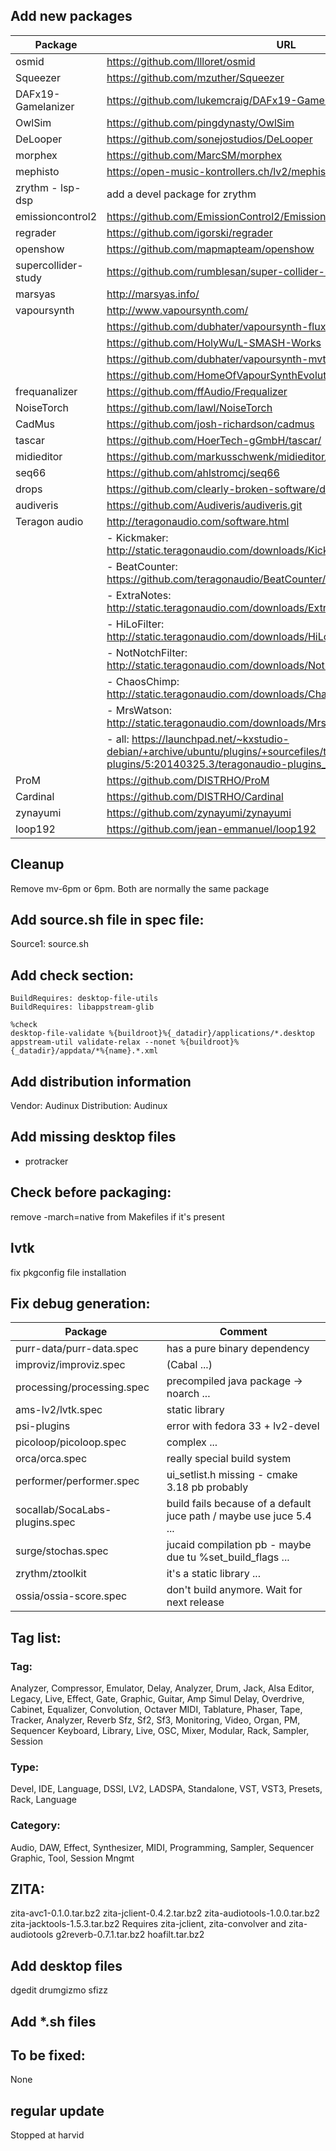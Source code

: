 ## Add new packages

| Package             | URL|
|---------------------|----|
| osmid               | https://github.com/llloret/osmid |
| Squeezer            | https://github.com/mzuther/Squeezer |
| DAFx19-Gamelanizer  | https://github.com/lukemcraig/DAFx19-Gamelanizer |
| OwlSim              | https://github.com/pingdynasty/OwlSim |
| DeLooper            | https://github.com/sonejostudios/DeLooper |
| morphex             | https://github.com/MarcSM/morphex |
| mephisto            | https://open-music-kontrollers.ch/lv2/mephisto/ |
| zrythm - lsp-dsp    | add a devel package for zrythm |
| emissioncontrol2    | https://github.com/EmissionControl2/EmissionControl2 |
| regrader            | https://github.com/igorski/regrader |
| openshow            | https://github.com/mapmapteam/openshow |
| supercollider-study | https://github.com/rumblesan/super-collider-study |
| marsyas             | http://marsyas.info/ |
| vapoursynth         | http://www.vapoursynth.com/ |
|                     | https://github.com/dubhater/vapoursynth-fluxsmooth |
|			          | https://github.com/HolyWu/L-SMASH-Works |
|			 	      | https://github.com/dubhater/vapoursynth-mvtools |
|					  | https://github.com/HomeOfVapourSynthEvolution/VapourSynth-Deblock |
| frequanalizer       | https://github.com/ffAudio/Frequalizer |
| NoiseTorch          | https://github.com/lawl/NoiseTorch |
| CadMus              | https://github.com/josh-richardson/cadmus |
| tascar              | https://github.com/HoerTech-gGmbH/tascar/ |
| midieditor          | https://github.com/markusschwenk/midieditor/ |
| seq66               | https://github.com/ahlstromcj/seq66 |
| drops               | https://github.com/clearly-broken-software/drops |
| audiveris           | https://github.com/Audiveris/audiveris.git |
| Teragon audio       | http://teragonaudio.com/software.html |
|                     | - Kickmaker: http://static.teragonaudio.com/downloads/KickMaker/KickMaker.zip |
|                     | - BeatCounter: https://github.com/teragonaudio/BeatCounter/archive/refs/tags/2.1.tar.gz |
|                     | - ExtraNotes: http://static.teragonaudio.com/downloads/ExtraNotes/ExtraNotes.zip |
|                     | - HiLoFilter: http://static.teragonaudio.com/downloads/HiLoFilter/HiLoFilter.zip |
|                     | - NotNotchFilter: http://static.teragonaudio.com/downloads/NotNotchFilter/NotNotchFilter.zip |
|                     | - ChaosChimp: http://static.teragonaudio.com/downloads/ChaosChimp/ChaosChimp.zip |
|                     | - MrsWatson: http://static.teragonaudio.com/downloads/MrsWatson/MrsWatson.zip |
|                     | - all: https://launchpad.net/~kxstudio-debian/+archive/ubuntu/plugins/+sourcefiles/teragonaudio-plugins/5:20140325.3/teragonaudio-plugins_20140325.3.tar.gz |
| ProM                | https://github.com/DISTRHO/ProM |
| Cardinal            | https://github.com/DISTRHO/Cardinal |
| zynayumi            | https://github.com/zynayumi/zynayumi |
| loop192             | https://github.com/jean-emmanuel/loop192 |

## Cleanup
Remove mv-6pm or 6pm. Both are normally the same package

## Add source.sh file in spec file:
Source1: source.sh

## Add check section:
```
BuildRequires: desktop-file-utils
BuildRequires: libappstream-glib

%check
desktop-file-validate %{buildroot}%{_datadir}/applications/*.desktop
appstream-util validate-relax --nonet %{buildroot}%{_datadir}/appdata/*%{name}.*.xml
```

## Add distribution information
Vendor:       Audinux
Distribution: Audinux

## Add missing desktop files
- protracker

## Check before packaging:
remove -march=native from Makefiles if it's present

## lvtk
fix pkgconfig file installation

## Fix debug generation:

| Package                        | Comment |
|--------------------------------|---------|
| purr-data/purr-data.spec       | has a pure binary dependency |
| improviz/improviz.spec         | (Cabal ...) |
| processing/processing.spec     | precompiled java package -> noarch ... |
| ams-lv2/lvtk.spec              | static library |
| psi-plugins                    | error with fedora 33 + lv2-devel |
| picoloop/picoloop.spec         | complex ... |
| orca/orca.spec                 | really special build system |
| performer/performer.spec       | ui_setlist.h missing - cmake 3.18 pb probably |
| socallab/SocaLabs-plugins.spec | build fails because of a default juce path / maybe use juce 5.4 ... |
| surge/stochas.spec             | jucaid compilation pb - maybe due tu %set_build_flags ... |
| zrythm/ztoolkit                | it's a static library ... |
| ossia/ossia-score.spec         | don't build anymore. Wait for next release |

## Tag list:

### Tag:

Analyzer, Compressor, Emulator, Delay, Analyzer, Drum, Jack, Alsa
Editor, Legacy, Live, Effect, Gate, Graphic, Guitar, Amp Simul
Delay, Overdrive, Cabinet, Equalizer, Convolution, Octaver
MIDI, Tablature, Phaser, Tape, Tracker, Analyzer, Reverb
Sfz, Sf2, Sf3, Monitoring, Video, Organ, PM, Sequencer
Keyboard, Library, Live, OSC, Mixer, Modular, Rack, Sampler, Session

### Type:

Devel, IDE, Language, DSSI, LV2, LADSPA, Standalone, VST, VST3, Presets, Rack, Language

### Category:

Audio, DAW, Effect, Synthesizer, MIDI, Programming, Sampler, Sequencer
Graphic, Tool, Session Mngmt

## ZITA:

zita-avc1-0.1.0.tar.bz2
zita-jclient-0.4.2.tar.bz2
zita-audiotools-1.0.0.tar.bz2
zita-jacktools-1.5.3.tar.bz2        Requires zita-jclient, zita-convolver and zita-audiotools
g2reverb-0.7.1.tar.bz2
hoafilt.tar.bz2

## Add desktop files

dgedit
drumgizmo
sfizz

## Add *.sh files

## To be fixed:

None

## regular update

Stopped at harvid
